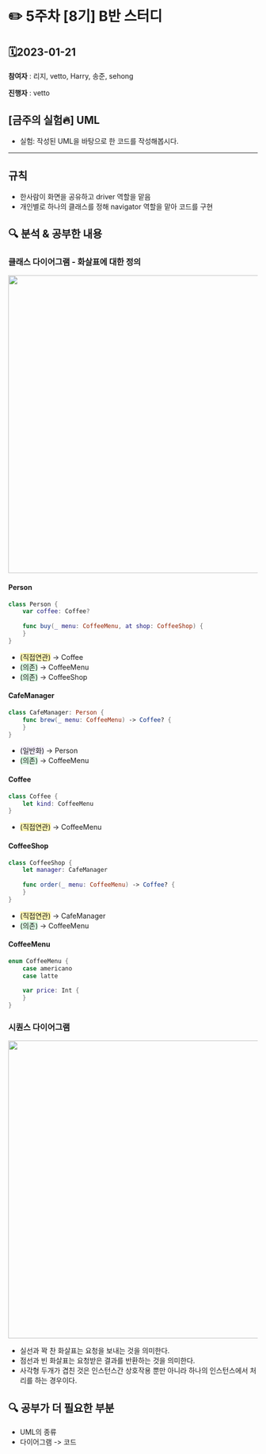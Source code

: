 # ✏️ 5주차 \[8기\] B반 스터디

## 🗓2023-01-21

**참여자** : 리지, vetto, Harry, 송준, sehong

**진행자** : vetto

  
## \[금주의 실험🔥\] UML
- 실험: 작성된 UML을 바탕으로 한 코드를 작성해봅시다.
-----------------------------------------------------------------------

## 규칙

- 한사람이 화면을 공유하고 driver 역할을 맡음
- 개인별로 하나의 클래스를 정해 navigator 역할을 맡아 코드를 구현


## 🔍 분석 & 공부한 내용

### 클래스 다이어그램 - 화살표에 대한 정의

<img src = "https://i.imgur.com/BkzALpD.png" width = "600">

#### Person
```swift
class Person {
    var coffee: Coffee?
    
    func buy(_ menu: CoffeeMenu, at shop: CoffeeShop) {
    }
}
```
- <span style='background-color: #fff5b1'>(직접연관)</span> → Coffee
- <span style='background-color: #dcffe4'>(의존)</span> → CoffeeMenu
- <span style='background-color: #dcffe4'>(의존)</span> → CoffeeShop

#### CafeManager
```swift
class CafeManager: Person {
    func brew(_ menu: CoffeeMenu) -> Coffee? {
    }
}
```
- <span style='background-color: #f5f0ff'>(일반화)</span> → Person
- <span style='background-color: #dcffe4'>(의존)</span> → CoffeeMenu

#### Coffee
```swift
class Coffee {
    let kind: CoffeeMenu
}

```
- <span style='background-color: #fff5b1'>(직접연관)</span> → CoffeeMenu

#### CoffeeShop
```swift
class CoffeeShop {
    let manager: CafeManager
    
    func order(_ menu: CoffeeMenu) -> Coffee? {
    }
}

```
- <span style='background-color: #fff5b1'>(직접연관)</span> → CafeManager
- <span style='background-color: #dcffe4'>(의존)</span> → CoffeeMenu

#### CoffeeMenu
```swift
enum CoffeeMenu {
    case americano
    case latte
    
    var price: Int {
    }
}
```

### 시퀀스 다이어그램 

<img src = "https://i.imgur.com/tObqXIX.png" width ="600">

- 실선과 꽉 찬 화살표는 요청을 보내는 것을 의미한다.
- 점선과 빈 화살표는 요청받은 결과를 반환하는 것을 의미한다.
- 사각형 두개가 겹친 것은 인스턴스간 상호작용 뿐만 아니라 하나의 인스턴스에서 처리를 하는 경우이다.

## 🔍 공부가 더 필요한 부분

- UML의 종류
- 다이어그램 -> 코드
